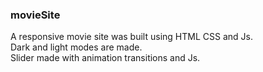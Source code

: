 ### movieSite
A responsive movie site was built using HTML CSS and Js.  
Dark and light modes are made.   
Slider made with animation transitions and Js.  
